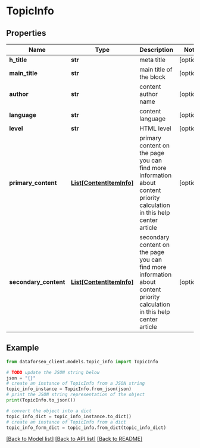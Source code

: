 # TopicInfo


## Properties

Name | Type | Description | Notes
------------ | ------------- | ------------- | -------------
**h_title** | **str** | meta title | [optional] 
**main_title** | **str** | main title of the block | [optional] 
**author** | **str** | content author name | [optional] 
**language** | **str** | content language | [optional] 
**level** | **str** | HTML level | [optional] 
**primary_content** | [**List[ContentItemInfo]**](ContentItemInfo.md) | primary content on the page you can find more information about content priority calculation in this help center article | [optional] 
**secondary_content** | [**List[ContentItemInfo]**](ContentItemInfo.md) | secondary content on the page you can find more information about content priority calculation in this help center article | [optional] 

## Example

```python
from dataforseo_client.models.topic_info import TopicInfo

# TODO update the JSON string below
json = "{}"
# create an instance of TopicInfo from a JSON string
topic_info_instance = TopicInfo.from_json(json)
# print the JSON string representation of the object
print(TopicInfo.to_json())

# convert the object into a dict
topic_info_dict = topic_info_instance.to_dict()
# create an instance of TopicInfo from a dict
topic_info_form_dict = topic_info.from_dict(topic_info_dict)
```
[[Back to Model list]](../README.md#documentation-for-models) [[Back to API list]](../README.md#documentation-for-api-endpoints) [[Back to README]](../README.md)


